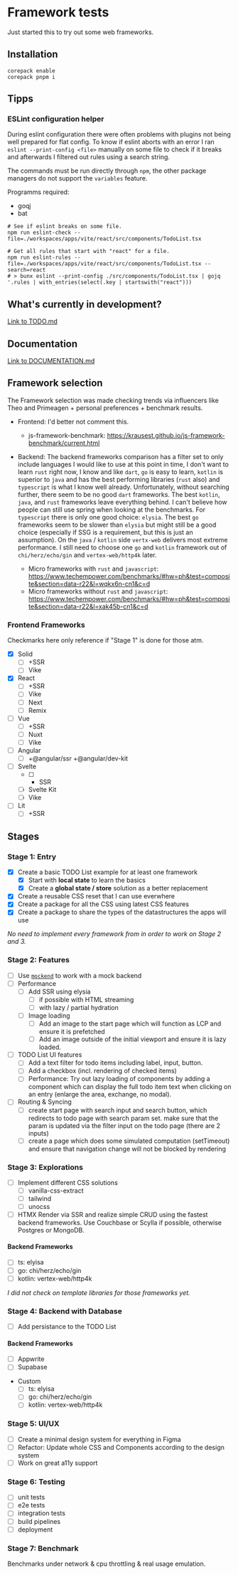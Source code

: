 # Framework tests

Just started this to try out some web frameworks.

## Installation

```shell
corepack enable
corepack pnpm i
```

## Tipps

### ESLint configuration helper

During eslint configuration there were often problems with plugins not being well prepared for flat config. To know if eslint aborts with an error I ran `eslint --print-config <file>` manually on some file to check if it breaks and afterwards I filtered out rules using a search string.

The commands must be run directly through `npm`, the other package managers do not support the `variables` feature.

Programms required:

- goqj
- bat

```shell
# See if eslint breaks on some file.
npm run eslint-check --file=./workspaces/apps/vite/react/src/components/TodoList.tsx

# Get all rules that start with "react" for a file.
npm run eslint-rules --file=./workspaces/apps/vite/react/src/components/TodoList.tsx --search=react
# > bunx eslint --print-config ./src/components/TodoList.tsx | gojq '.rules | with_entries(select(.key | startswith("react")))
```

## What's currently in development?

[Link to TODO.md](./TODO.md)

## Documentation

[Link to DOCUMENTATION.md](./DOCUMENTATION.md)

## Framework selection

The Framework selection was made checking trends via influencers like Theo and Primeagen + personal preferences + benchmark results.

- Frontend:
  I'd better not comment this.

  - js-framework-benchmark: https://krausest.github.io/js-framework-benchmark/current.html

- Backend:
  The backend frameworks comparison has a filter set to only include languages I would like to use at this point in time, I don't want to learn `rust` right now, I know and like `dart`, `go` is easy to learn, `kotlin` is superior to `java` and has the best performing libraries (`rust` also) and `typescript` is what I know well already. Unfortunately, without searching further, there seem to be no good `dart` frameworks. The best `kotlin`, `java`, and `rust` frameworks leave everything behind. I can't believe how people can still use spring when looking at the benchmarks. For `typescript` there is only one good choice: `elysia`. The best `go` frameworks seem to be slower than `elysia` but might still be a good choice (especially if SSG is a requirement, but this is just an assumption). On the `java` / `kotlin` side `vertx-web` delivers most extreme performance. I still need to choose one `go` and `kotlin` framework out of `chi/herz/echo/gin` and `vertex-web/http4k` later.

  - Micro frameworks with `rust` and `javascript`: https://www.techempower.com/benchmarks/#hw=ph&test=composite&section=data-r22&l=wqkx6n-cn1&c=d
  - Micro frameworks without `rust` and `javascript`: https://www.techempower.com/benchmarks/#hw=ph&test=composite&section=data-r22&l=xak45b-cn1&c=d

### Frontend Frameworks

Checkmarks here only reference if "Stage 1" is done for those atm.

- [x] Solid
  - [ ] +SSR
  - [ ] Vike
- [x] React
  - [ ] +SSR
  - [ ] Vike
  - [ ] Next
  - [ ] Remix
- [ ] Vue
  - [ ] +SSR
  - [ ] Nuxt
  - [ ] Vike
- [ ] Angular
  - [ ] +@angular/ssr +@angular/dev-kit
- [ ] Svelte
  - [ ] - SSR
  - [ ] Svelte Kit
  - [ ] Vike
- [ ] Lit
  - [ ] +SSR

## Stages

### Stage 1: Entry

- [x] Create a basic TODO List example for at least one framework
  - [x] Start with **local state** to learn the basics
  - [x] Create a **global state / store** solution as a better replacement
- [x] Create a reusable CSS reset that I can use everwhere
- [x] Create a package for all the CSS using latest CSS features
- [x] Create a package to share the types of the datastructures the apps will use

_No need to implement every framework from in order to work on Stage 2 and 3._

### Stage 2: Features

- [ ] Use [`mockend`](https://mockend.com/) to work with a mock backend
- [ ] Performance
  - [ ] Add SSR using elysia
    - [ ] if possible with HTML streaming
    - [ ] with lazy / partial hydration
  - [ ] Image loading
    - [ ] Add an image to the start page which will function as LCP and ensure it is prefetched
    - [ ] Add an image outside of the initial viewport and ensure it is lazy loaded.
- [ ] TODO List UI features
  - [ ] Add a text filter for todo items including label, input, button.
  - [ ] Add a checkbox (incl. rendering of checked items)
  - [ ] Performance: Try out lazy loading of components by adding a component which can display the full todo item text when clicking on an entry (enlarge the area, exchange, no modal).
- [ ] Routing & Syncing
  - [ ] create start page with search input and search button, which redirects to todo page with search param set. make sure that the param is updated via the filter input on the todo page (there are 2 inputs)
  - [ ] create a page which does some simulated computation (setTimeout) and ensure that navigation change will not be blocked by rendering

### Stage 3: Explorations

- [ ] Implement different CSS solutions
  - [ ] vanilla-css-extract
  - [ ] tailwind
  - [ ] unocss
- [ ] HTMX
      Render via SSR and realize simple CRUD using the fastest backend frameworks. Use Couchbase or Scylla if possible, otherwise Postgres or MongoDB.

#### Backend Frameworks

- [ ] ts: elyisa
- [ ] go: chi/herz/echo/gin
- [ ] kotlin: vertex-web/http4k

_I did not check on template libraries for those frameworks yet._

### Stage 4: Backend with Database

- [ ] Add persistance to the TODO List

#### Backend Frameworks

- [ ] Appwrite
- [ ] Supabase
- Custom
  - [ ] ts: elyisa
  - [ ] go: chi/herz/echo/gin
  - [ ] kotlin: vertex-web/http4k

### Stage 5: UI/UX

- [ ] Create a minimal design system for everything in Figma
- [ ] Refactor: Update whole CSS and Components according to the design system
- [ ] Work on great a11y support

### Stage 6: Testing

- [ ] unit tests
- [ ] e2e tests
- [ ] integration tests
- [ ] build pipelines
- [ ] deployment

### Stage 7: Benchmark

Benchmarks under network & cpu throttling & real usage emulation.
